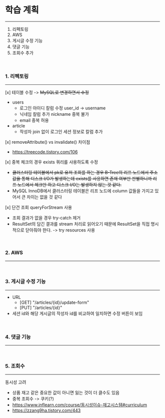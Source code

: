 # 학습 계획

---

1. 리펙토링
2. AWS
3. 게시글 수정 기능
4. 댓글 기능
5. 조회수 추가


<br>

### 1. 리펙토링

---

[x] 테이블 수정 -> ~~MySQL로 변경하면서 수정~~
  - users
    - 로그인 아이디 칼럼 수정 user_id -> username  
    - 닉네임 칼럼 추가 nickname 중복 불가
    - email 중복 허용
  - article
    - 작성자 join 없이 로그인 세션 정보로 칼럼 추가

[x] removeAttribute() vs invalidate() 차이점
- https://treecode.tistory.com/106

[x] 중복 체크의 경우 exists 쿼리를 사용하도록 수정  
- ~~클러스터링 테이블에서 pk로 유저 조회를 하는 경우 B-Tree의 리프 노드에서 주소값을 통해 디스크 I/O가 발생하는데 
exists를 사용하면 존재 여부만 판별하니까 리프 노드에서 체크만 하고 디스크 I/O는 발생하지 않는 것 같다.~~  
- MySQL InnoDB에서 클러스터링 테이블은 리프 노드에 column 값들을 가지고 있어서 큰 차이는 없을 것 같다  

[x] 단건 조회 queryForStream 사용  
- 조회 결과가 없을 경우 try-catch 제거
- ResultSet의 담긴 결과를 stream 처리로 읽어오기 때문에 ResultSet을 직접 명시적으로 닫아줘야 한다. -> try resources 사용  

<br>

### 2. AWS

---

<br>

### 3. 게시글 수정 기능

---

- URL
  - [GET] "/articles/{id}/update-form"  
  - [PUT] "/articles/{id}"  
- 세션 id와 해당 게시글의 작성자 id를 비교하여 일치하면 수정 버튼이 보임  

<br>

### 4. 댓글 기능

---

<br>


### 5. 조회수

---

동시성 고려
- 상품 재고 같은 중요한 값이 아니면 잃는 것이 더 클수도 있음  
- 중복 조회수 -> 쿠키(?)  
- https://www.inflearn.com/course/동시성이슈-재고시스템#curriculum  
- https://zzang9ha.tistory.com/443

<br>